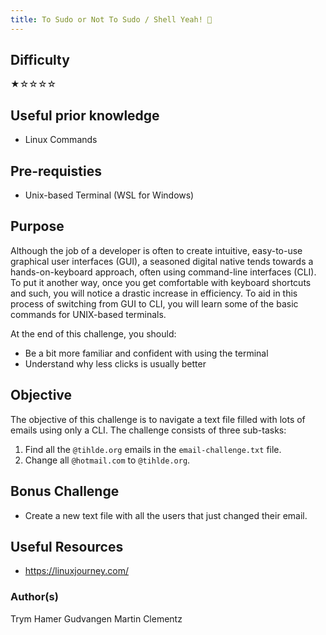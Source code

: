```yaml
---
title: To Sudo or Not To Sudo / Shell Yeah! 🐚
---
```


## Difficulty
&#9733;&#9734;&#9734;&#9734;&#9734;


## Useful prior knowledge
- Linux Commands

## Pre-requisties
- Unix-based Terminal (WSL for Windows)

## Purpose
Although the job of a developer is often to create intuitive, easy-to-use graphical user interfaces (GUI), a seasoned digital native tends towards a hands-on-keyboard approach, often using command-line interfaces (CLI). To put it another way, once you get comfortable with keyboard shortcuts and such, you will notice a drastic increase in efficiency. To aid in this process of switching from GUI to CLI, you will learn some of the basic commands for UNIX-based terminals.

At the end of this challenge, you should:
- Be a bit more familiar and confident with using the terminal
- Understand why less clicks is usually better

## Objective
The objective of this challenge is to navigate a text file filled with lots of emails using only a CLI. The challenge consists of three sub-tasks:

1. Find all the `@tihlde.org` emails in the `email-challenge.txt` file.
2. Change all `@hotmail.com` to `@tihlde.org`.

## Bonus Challenge
- Create a new text file with all the users that just changed their email.

## Useful Resources
- https://linuxjourney.com/


### Author(s)
Trym Hamer Gudvangen
Martin Clementz